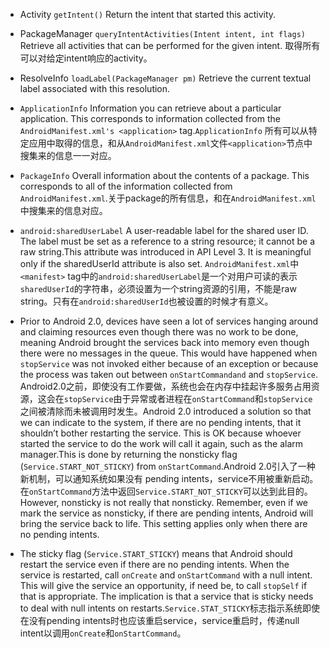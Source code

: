 + Activity ``getIntent()`` Return the intent that started this activity.
+ PackageManager ``queryIntentActivities(Intent intent, int flags)`` Retrieve all activities that can be performed for the given intent. 取得所有可以对给定intent响应的activity。
+ ResolveInfo ``loadLabel(PackageManager pm)`` Retrieve the current textual label associated with this resolution.
+ ``ApplicationInfo`` Information you can retrieve about a particular application. This corresponds to information collected from the ``AndroidManifest.xml's <application>`` tag.``ApplicationInfo`` 所有可以从特定应用中取得的信息，和从``AndroidManifest.xml``文件``<application>``节点中搜集来的信息一一对应。
+ ``PackageInfo`` Overall information about the contents of a package. This corresponds to all of the information collected from ``AndroidManifest.xml``.关于package的所有信息，和在``AndroidManifest.xml``中搜集来的信息对应。
+ ``android:sharedUserLabel`` A user-readable label for the shared user ID. The label must be set as a reference to a string resource; it cannot be a raw string.This attribute was introduced in API Level 3. It is meaningful only if the sharedUserId attribute is also set. ``AndroidManifest.xml``中``<manifest>`` tag中的``android:sharedUserLabel``是一个对用户可读的表示``sharedUserId``的字符串，必须设置为一个string资源的引用，不能是raw string。只有在``android:sharedUserId``也被设置的时候才有意义。
+ Prior to Android 2.0, devices have seen a lot of services hanging around and claiming resources even though there was no work to be done, meaning Android brought the services back into memory even though there were no messages in the queue. This would have happened when ``stopService`` was not invoked either because of an exception or because the process was taken out between ``onStartCommandand`` and ``stopService``. Android2.0之前，即使没有工作要做，系统也会在内存中挂起许多服务占用资源，这会在``stopService``由于异常或者进程在``onStartCommand``和``stopService``之间被清除而未被调用时发生。Android 2.0 introduced a solution so that we can indicate to the system, if there are no pending intents, that it shouldn’t bother restarting the service. This is OK because whoever started the service to do the work will call it again, such as the alarm manager.This is done by returning the nonsticky flag (``Service.START_NOT_STICKY``) from
``onStartCommand``.Android 2.0引入了一种新机制，可以通知系统如果没有 pending intents，service不用被重新启动。在``onStartCommand``方法中返回``Service.START_NOT_STICKY``可以达到此目的。However, nonsticky is not really that nonsticky. Remember, even if we mark the service as nonsticky, if there are pending intents, Android will bring the service back to life. This setting applies only when there are no pending intents.

+ The sticky flag (``Service.START_STICKY``) means that Android should restart the service even if there are no pending intents. When the service is restarted, call ``onCreate`` and ``onStartCommand`` with a null intent. This will give the service an opportunity, if need be, to call ``stopSelf`` if that is appropriate. The implication is that a service that is sticky needs to deal with null intents on restarts.``Service.STAT_STICKY``标志指示系统即使在没有pending intents时也应该重启service，service重启时，传递null intent以调用``onCreate``和``onStartCommand``。